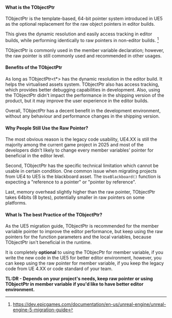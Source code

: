 #### What is the TObjectPtr

TObjectPtr is the template-based, 64-bit pointer system introduced in UE5 as the optional replacement for the raw object pointers in editor builds. 

This gives the dynamic resolution and easily access tracking in editor builds, while performing identically to raw pointers in non-editor builds. [^1]

TObjectPtr is commonly used in the member variable declaration; however, the raw pointer is still commonly used and recommended in other usages. 

#### Benefits of the TObjectPtr 

As long as TObjectPtr<t*> has the dynamic resolution in the editor build. It helps the virtualised assets system. 
TObjectPtr also has access tracking, which provides better debugging capabilities in development.
Also, using the TObjectPtr didn't impact the performance in the shipping version of the product, but it may improve the user experience in the editor builds.

Overall, TObjectPtr has a decent benefit in the development environment, without any behaviour and performance changes in the shipping version. 

#### Why People Still Use the Raw Pointer? 

The most obvious reason is the legacy code usability, UE4.XX is still the majority among the current game project in 2025 and most of the developers didn't likely to change every member variables' pointer for beneficial in the editor level. 

Second, TObjectPtr has the specific technical limitation which cannot be usable in certain condition. One common issue when migrating projects from UE4 to UE5 is the blackboard asset. The `UseBlackboard()` function is expecting a "reference to a pointer" or "pointer by reference".

Last, memory overhead slightly higher than the raw pointer, TObjectPtr takes 64bits (8 bytes), potentially smaller in raw pointers on some platforms. 

#### What Is The best Practice of the TObjectPtr? 

As the UE5 migration guide, TObjectPtr is recommended for the member variable pointer to improve the editor performance, but keep using the raw pointers for the function parameters and the local variables, because TObjectPtr isn't beneficial in the runtime. 

It is completely **optional** to using the TObjecPtr for member variable, if you write the new code in the UE5 for better editor environment, however, you can keep using the raw pointer for member variable, if you keep the legacy code from UE 4.XX or code standard of your team. 

**TL:DR - Depends on your project's needs, keep raw pointer or using TObjectPtr in member variable if you'd like to have better editor environment.**

[^1]: https://dev.epicgames.com/documentation/en-us/unreal-engine/unreal-engine-5-migration-guide
